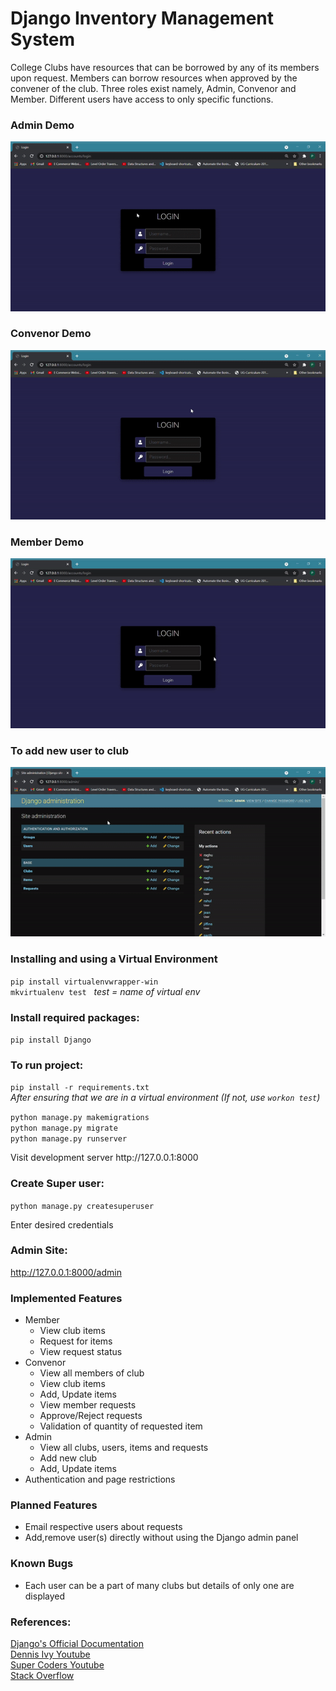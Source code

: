 # Django Inventory Management System
College Clubs have resources that can be borrowed by any of its members upon request. Members can borrow resources when
approved by the convener of the club.
Three roles exist namely, Admin, Convenor and Member. Different users have access to only specific functions.
<h3>Admin Demo</h3>

![Admin Demo](Admin_Demo.gif)

<h3>Convenor Demo</h3>

![Convenor Demo](Convenor_Demo.gif)

<h3>Member Demo</h3>

![Member Demo](Member_Demo.gif)

<h3>To add new user to club</h3>

![UserAdd Demo](add_user_to_club.gif)

<h3>Installing and using a Virtual Environment</h3>

`pip install virtualenvwrapper-win`<br>
`mkvirtualenv test` &nbsp; _test = name of virtual env_

<h3>Install required packages:</h3>

`pip install Django`<br>

<h3>To run project:</h3>

`pip install -r requirements.txt`<br>
_After ensuring that we are in a virtual environment (If not, use `workon test`)_



`python manage.py makemigrations` <br>
`python manage.py migrate` <br>
`python manage.py runserver`<br>
<p>Visit development server http://127.0.0.1:8000 </p>
<h3>Create Super user:</h3>

`python manage.py createsuperuser`
<p>Enter desired credentials</p>

<h3>Admin Site:</h3>

http://127.0.0.1:8000/admin

<h3>Implemented Features</h3>
<ul>
    <li>Member
        <ul>
            <li>View club items</li>
            <li>Request for items</li>
            <li>View request status</li>
        </ul>
    </li>
    <li>Convenor
        <ul>
            <li>View all members of club</li>
            <li>View club items</li>
            <li>Add, Update items</li>
            <li>View member requests</li>
            <li>Approve/Reject requests</li>
            <li>Validation of quantity of requested item</li>
        </ul>
    </li>
    <li>Admin
        <ul>
            <li>View all clubs, users, items and requests</li>
            <li>Add new club</li>
            <li>Add, Update items</li>
        </ul>
    </li>
    <li>Authentication and page restrictions</li>
</ul>
<h3>Planned Features</h3>
<ul>
    <li>Email respective users about requests</li>
    <li>Add,remove user(s) directly without using the Django admin panel</li>
</ul>
<h3>Known Bugs</h3>
<ul>
    <li>Each user can be a part of many clubs but details of only one are displayed</li>
</ul>

<h3>References:</h3>
<a href="https://docs.djangoproject.com/en/3.2/">Django's Official Documentation</a><br>
<a href="https://www.youtube.com/watch?v=tUqUdu0Sjyc&list=PL-51WBLyFTg2vW-_6XBoUpE7vpmoR3ztO&index=15">Dennis Ivy
    Youtube</a><br>
<a href="https://www.youtube.com/watch?v=yyBF-2SXXOc&t=690s">Super Coders Youtube</a><br>
<a href="https://stackoverflow.com/">Stack Overflow</a><br>
